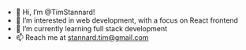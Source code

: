 - 👋 Hi, I’m @TimStannard!
- 👀 I’m interested in web development, with a focus on React frontend
- 🌱 I’m currently learning full stack development
- 📫 Reach me at stannard.tim@gmail.com
